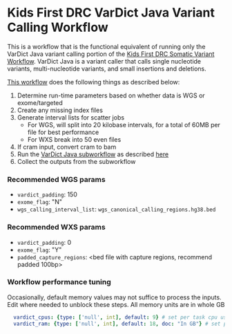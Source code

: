 # Kids First DRC VarDict Java Variant Calling Workflow
This is a workflow that is the functional equivalent of running only the VarDict Java variant calling portion of the [Kids First DRC Somatic Variant Workflow](../workflow/kfdrc-somatic-variant-workflow.cwl).
VarDict Java is a variant caller that calls single nucleotide variants, multi-nucleotide variants,  and small insertions and deletions.

[This workflow](../workflow/kfdrc_production_vardict_wf.cwl) does the following things as described below:
1. Determine run-time parameters based on whether data is WGS or exome/targeted
1. Create any missing index files
1. Generate interval lists for scatter jobs
   - For WGS, will split into 20 kilobase intervals, for a total of 60MB per file for best performance
   - For WXS break into 50 even files
1. If cram input, convert cram to bam
1. Run the [VarDict Java subworkflow](../sub_workflows/kfdrc_vardict_sub_wf.cwl) as described [here](../docs/kfdrc_vardict_sub_wf.md)
1. Collect the outputs from the subworkflow
### Recommended WGS params
 - `vardict_padding`: 150
 - `exome_flag`: "N"
 - `wgs_calling_interval_list`: `wgs_canonical_calling_regions.hg38.bed`
### Recommended WXS params
 - `vardict_padding`: 0
 - `exome_flag`: "Y"
 - `padded_capture_regions`: <bed file with capture regions, recommend padded 100bp>
### Workflow performance tuning
Occasionally, default memory values may not suffice to process the inputs.
Edit where needed to unblock these steps.
All memory units are in whole GB
```yaml
  vardict_cpus: {type: ['null', int], default: 9} # set per task cpu usage
  vardict_ram: {type: ['null', int], default: 18, doc: "In GB"} # set per task memory usage
```
